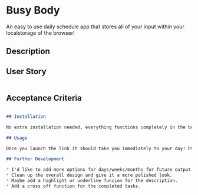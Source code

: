 # Busy Body

An easy to use daily schedule app that stores all of your input within your localstorage of the browser!

## Description



## User Story

```md

```

## Acceptance Criteria

```md

## Installation

No extra installation needed, everything functions completely in the browser and local storage.

## Usage

Once you launch the link it should take you immediately to your day! https://kait-kat.github.io/Busy-Body/root/index.html

## Further Development

* I'd like to add more options for days/weeks/months for future output.
* Clean up the overall design and give it a more polished look.
* Maybe add a highlight or underline funcion for the description.
* Add a cross off function for the completed tasks.

